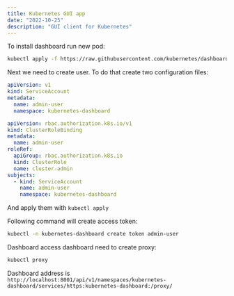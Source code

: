 ```yaml
---
title: Kubernetes GUI app
date: "2022-10-25"
description: "GUI client for Kubernetes"
---
```



To install dashboard run new pod:

```bash
kubectl apply -f https://raw.githubusercontent.com/kubernetes/dashboard/v2.7.0/aio/deploy/recommended.yaml
```

Next we need to create user. To do that create two configuration files:

```yml
apiVersion: v1
kind: ServiceAccount
metadata:
  name: admin-user
  namespace: kubernetes-dashboard
```

```yml
apiVersion: rbac.authorization.k8s.io/v1
kind: ClusterRoleBinding
metadata:
  name: admin-user
roleRef:
  apiGroup: rbac.authorization.k8s.io
  kind: ClusterRole
  name: cluster-admin
subjects:
  - kind: ServiceAccount
    name: admin-user
    namespace: kubernetes-dashboard
```

And apply them with `kubectl apply`

Following command will create access token:

```bash
kubectl -n kubernetes-dashboard create token admin-user
```

Dashboard access dashboard need to create proxy:

```bash
kubectl proxy
```

Dashboard address is `http://localhost:8001/api/v1/namespaces/kubernetes-dashboard/services/https:kubernetes-dashboard:/proxy/`
